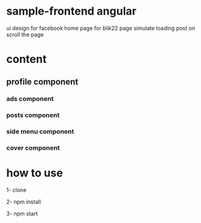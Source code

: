 # sample-frontend angular 

ui design for facebook home page for blik22 page 
simulate loading post on scroll the page

# content

## profile component 
### ads component
### posts component
### side menu component
### cover component


# how to use 

1- clone

2- npm install

3- npm start
